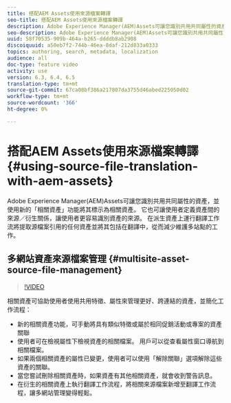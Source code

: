 ```yaml
---
title: 搭配AEM Assets使用來源檔案轉譯
seo-title: 搭配AEM Assets使用來源檔案轉譯
description: Adobe Experience Manager(AEM)Assets可讓您識別共用共同屬性的資產，並使用新的「相關資產」功能將其標示為相關資產。 它也可讓使用者定義資產間的來源／衍生關係，讓使用者更容易識別資產的來源。 在派生資產上運行翻譯工作流將提取源檔案引用的任何資產並將其包括在翻譯中，從而減少維護多站點的工作。
seo-description: Adobe Experience Manager(AEM)Assets可讓您識別共用共同屬性的資產，並使用新的「相關資產」功能將其標示為相關資產。 它也可讓使用者定義資產間的來源／衍生關係，讓使用者更容易識別資產的來源。 在派生資產上運行翻譯工作流將提取源檔案引用的任何資產並將其包括在翻譯中，從而減少維護多站點的工作。
uuid: 58f70535-909b-464a-b265-ddddb8ab2908
discoiquuid: a50eb7f2-744b-46ea-8daf-212d833a0333
topics: authoring, search, metadata, localization
audience: all
doc-type: feature video
activity: use
version: 6.3, 6.4, 6.5
translation-type: tm+mt
source-git-commit: 67ca08bf386a217807da3755d46abed225050d02
workflow-type: tm+mt
source-wordcount: '366'
ht-degree: 0%

---
```



# 搭配AEM Assets使用來源檔案轉譯 {#using-source-file-translation-with-aem-assets}

Adobe Experience Manager(AEM)Assets可讓您識別共用共同屬性的資產，並使用新的「相關資產」功能將其標示為相關資產。 它也可讓使用者定義資產間的來源／衍生關係，讓使用者更容易識別資產的來源。 在派生資產上運行翻譯工作流將提取源檔案引用的任何資產並將其包括在翻譯中，從而減少維護多站點的工作。

## 多網站資產來源檔案管理 {#multisite-asset-source-file-management}

>[!VIDEO](https://video.tv.adobe.com/v/18331/?quality=9&learn=on)

相關資產可協助使用者使用共用特徵、屬性來管理更好、跨連結的資產，並簡化工作流程：

* 新的相關資產功能，可手動將具有類似特徵或屬於相同促銷活動或專案的資產關聯
* 使用者可在檢視屬性下檢視資產的相關檔案。 用戶可以從查看屬性窗口導航到相關檔案。
* 如果兩個相關資產的屬性已變更，使用者可以使用「解除關聯」選項解除這些資產的關聯。
* 當您嘗試刪除相關資產時，如果資產有其他相關資產，就會收到警告訊息。
* 在衍生的相關資產上執行翻譯工作流程，將相關來源檔案新增至翻譯工作流程，讓多網站管理變得輕鬆。